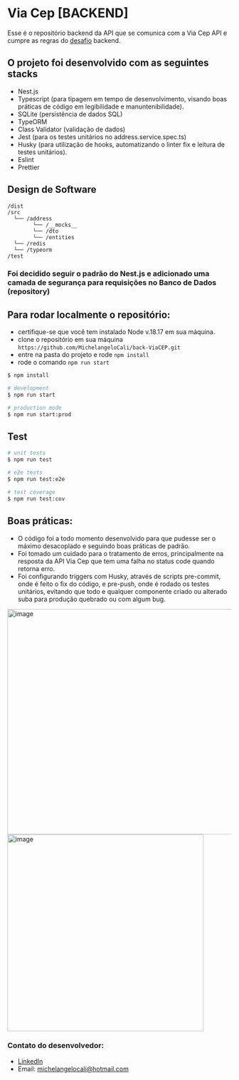 # Via Cep [BACKEND]

Esse é o repositório backend da API que se comunica com a Via Cep API e cumpre as regras do [desafio](https://swift-harrier-37f.notion.site/Avalia-o-t-cnica-Projeto-ViaCEP-6d597c201017425589e68e8a19fa6f83) backend.


## O projeto foi desenvolvido com as seguintes stacks

- Nest.js
- Typescript (para tipagem em tempo de desenvolvimento, visando boas práticas de código em legibilidade e manuntenibilidade).
- SQLite (persistência de dados SQL)
- TypeORM
- Class Validator (validação de dados)
- Jest (para os testes unitários no address.service.spec.ts)
- Husky (para utilização de hooks, automatizando o linter fix e leitura de testes unitários).
- Eslint
- Prettier

## Design de Software 

```
/dist
/src
  └── /address
        └── /__mocks__
        └── /dto
        └── /entities
  └── /redis
  └── /typeorm
/test
```

### Foi decidido seguir o padrão do Nest.js e adicionado uma camada de segurança para requisições no Banco de Dados (repository) 

## Para rodar localmente o repositório: 


- certifique-se que você tem instalado Node v.18.17 em sua máquina.
- clone o repositório em sua máquina `https://github.com/MichelangeloCali/back-ViaCEP.git`
- entre na pasta do projeto e rode `npm install`
- rode o comando `npm run start`

```bash
$ npm install
```

```bash
# development
$ npm run start

# production mode
$ npm run start:prod
```

## Test

```bash
# unit tests
$ npm run test

# e2e tests
$ npm run test:e2e

# test coverage
$ npm run test:cov
```


## Boas práticas:

- O código foi a todo momento desenvolvido para que pudesse ser o máximo desacoplado e seguindo boas práticas de padrão.
- Foi tomado um cuidado para o tratamento de erros, principalmente na resposta da API Via Cep que tem uma falha no status code quando retorna erro. 
- Foi configurando triggers com Husky, através de scripts pre-commit, onde é feito o fix do código, e pre-push, onde é rodado os testes unitários, evitando que todo e qualquer componente criado ou alterado suba para produção quebrado ou com algum bug.
  
 <img width="505" alt="image" src="https://github.com/MichelangeloCali/back-ViaCEP/assets/90471567/dc706626-41da-469e-af86-f3ea25146be1">

<img width="441" alt="image" src="https://github.com/MichelangeloCali/back-ViaCEP/assets/90471567/92e8f1cc-5d44-4c04-877b-68dd68a88ceb">



### Contato do desenvolvedor:

- [LinkedIn](https://www.linkedin.com/in/michelangelocali/)
- Email: michelangelocali@hotmail.com

